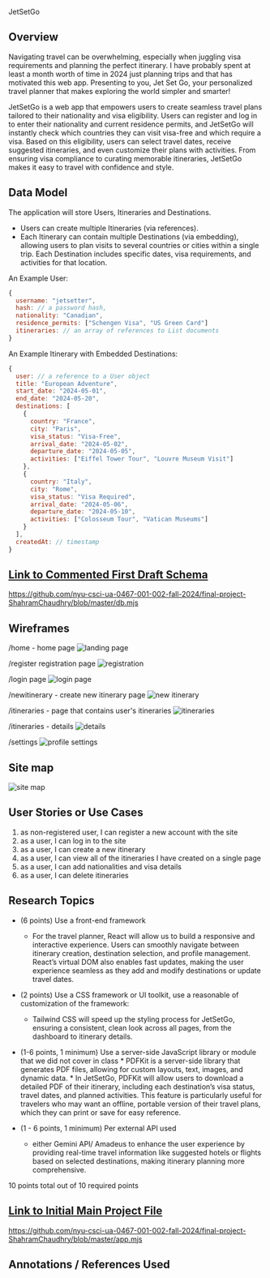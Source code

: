 


JetSetGo

## Overview



Navigating  travel can be overwhelming, especially when juggling visa requirements and planning the perfect itinerary. I have probably spent at least a month worth of time in 2024 just planning trips and that has motivated this web app.  Presenting to you, Jet Set Go, your personalized travel planner that makes exploring the world simpler and smarter!

JetSetGo is a web app that empowers users to create seamless travel plans tailored to their nationality and visa eligibility. Users can register and log in to enter their nationality and current residence permits, and JetSetGo will instantly check which countries they can visit visa-free and which require a visa. Based on this eligibility, users can select travel dates, receive suggested itineraries, and even customize their plans with activities. From ensuring visa compliance to curating memorable itineraries, JetSetGo makes it easy to travel with confidence and style.



## Data Model
The application will store Users, Itineraries and Destinations.

* Users can create multiple Itineraries (via references).
* Each Itinerary can contain multiple Destinations (via embedding), allowing users to plan visits to several countries or cities within a single trip. Each Destination includes specific dates, visa    requirements, and activities for that location.



An Example User:

```javascript
{
  username: "jetsetter",
  hash: // a password hash,
  nationality: "Canadian",
  residence_permits: ["Schengen Visa", "US Green Card"]
  itineraries: // an array of references to List documents
}
```

An Example Itinerary with Embedded Destinations:

```javascript
{
  user: // a reference to a User object
  title: "European Adventure",
  start_date: "2024-05-01",
  end_date: "2024-05-20",
  destinations: [
    {
      country: "France",
      city: "Paris",
      visa_status: "Visa-Free",
      arrival_date: "2024-05-02",
      departure_date: "2024-05-05",
      activities: ["Eiffel Tower Tour", "Louvre Museum Visit"]
    },
    {
      country: "Italy",
      city: "Rome",
      visa_status: "Visa Required",
      arrival_date: "2024-05-06",
      departure_date: "2024-05-10",
      activities: ["Colosseum Tour", "Vatican Museums"]
    }
  ],
  createdAt: // timestamp
}
```


## [Link to Commented First Draft Schema](db.mjs) 

https://github.com/nyu-csci-ua-0467-001-002-fall-2024/final-project-ShahramChaudhry/blob/master/db.mjs

## Wireframes

/home - home page
![landing page](wireframes/home.png)

/register registration page
![registration](wireframes/register.png)

/login page 
![login page](wireframes/login.png)

/newitinerary - create new itinerary page
![new itinerary](wireframes/createnew.png)

/itineraries - page that contains user's itineraries
![itineraries](wireframes/itineraries.png)

/itineraries - details
![details](wireframes/itinerarydetails.png)

/settings
![profile settings](wireframes/profile.png)

## Site map

![site map](wireframes/sitemap.jpg)

## User Stories or Use Cases


1. as non-registered user, I can register a new account with the site
2. as a user, I can log in to the site
3. as a user, I can create a new itinerary
4. as a user, I can view all of the itineraries I have created on a single page
5. as a user, I can add nationalities and visa details
6. as a user, I can delete itineraries

## Research Topics


* (6 points) Use a front-end framework
    * For the travel planner, React will allow us to build a responsive and interactive experience. Users can smoothly navigate between itinerary creation, destination selection, and profile management. React’s virtual DOM also enables fast updates, making the user experience seamless as they add and modify destinations or update travel dates.
      
* (2 points) Use a CSS framework or UI toolkit, use a reasonable of customization of the framework:
    * Tailwind CSS will speed up the styling process for JetSetGo, ensuring a consistent, clean look across all pages, from the dashboard to itinerary details.

* (1-6 points, 1 minimum) Use a server-side JavaScript library or module that we did not cover in class
      * PDFKit is a server-side library that generates PDF files, allowing for custom layouts, text, images, and dynamic data.
      *  In JetSetGo, PDFKit will allow users to download a detailed PDF of their itinerary, including each destination’s visa status, travel dates, and planned activities. This feature is particularly useful for travelers who may want an offline, portable version of their travel plans, which they can print or save for easy reference.
  
* (1 - 6 points, 1 minimum) Per external API used
    * either Gemini API/ Amadeus to enhance the user experience by providing real-time travel information like suggested hotels or flights based on selected destinations, making itinerary planning more comprehensive. 

10 points total out of 10 required points 


## [Link to Initial Main Project File](app.mjs) 

https://github.com/nyu-csci-ua-0467-001-002-fall-2024/final-project-ShahramChaudhry/blob/master/app.mjs

## Annotations / References Used



